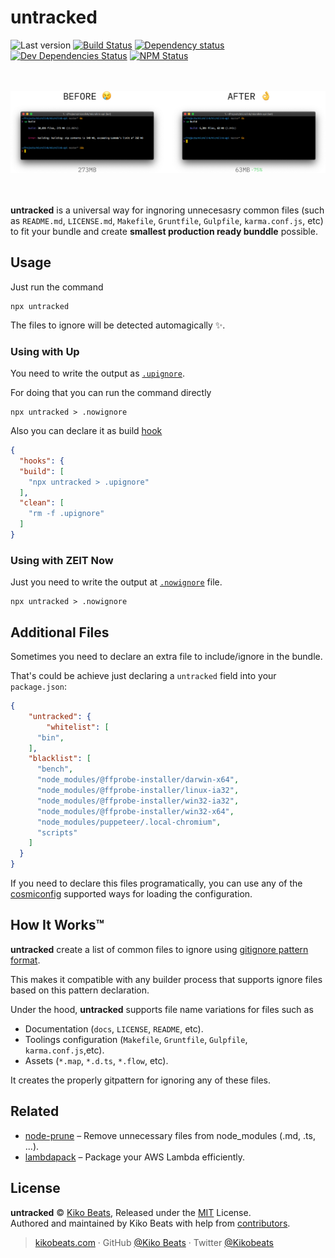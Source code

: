 # untracked

![Last version](https://img.shields.io/github/tag/Kikobeats/untracked.svg?style=flat-square)
[![Build Status](https://img.shields.io/travis/Kikobeats/untracked/master.svg?style=flat-square)](https://travis-ci.org/Kikobeats/untracked)
[![Dependency status](https://img.shields.io/david/Kikobeats/untracked.svg?style=flat-square)](https://david-dm.org/Kikobeats/untracked)
[![Dev Dependencies Status](https://img.shields.io/david/dev/Kikobeats/untracked.svg?style=flat-square)](https://david-dm.org/Kikobeats/untracked#info=devDependencies)
[![NPM Status](https://img.shields.io/npm/dm/untracked.svg?style=flat-square)](https://www.npmjs.org/package/untracked)

<div align="center">
	<br>
	<br>
	<img src="/demo.png">
	<br>
	<br>
	<br>
</div>

**untracked** is a universal way for ingnoring unnecesasry common files (such as `README.md`, `LICENSE.md`, `Makefile`, `Gruntfile`, `Gulpfile`, `karma.conf.js`, etc) to fit your bundle and create **smallest production ready bunddle** possible.

## Usage

Just run the command

```
npx untracked
```

The files to ignore will be detected automagically ✨.

### Using with Up

You need to write the output as [`.upignore`](https://up.docs.apex.sh/#configuration.ignoring_files).

For doing that you can run the command directly

```
npx untracked > .nowignore
```


Also you can declare it as build [hook](https://up.docs.apex.sh/#configuration.hook_scripts)

```json
{
  "hooks": {
  "build": [
    "npx untracked > .upignore"
  ],
  "clean": [
    "rm -f .upignore"
  ]
}
```

### Using with ZEIT Now

Just you need to write the output at [`.nowignore`](https://zeit.co/guides/prevent-uploading-sourcepaths-with-nowignore) file.

```
npx untracked > .nowignore
```


## Additional Files

Sometimes you need to declare an extra file to include/ignore in the bundle.

That's could be achieve just declaring a `untracked` field into your `package.json`:

```json
{
	"untracked": {
		"whitelist": [
	  "bin",
    ],
    "blacklist": [
      "bench",
      "node_modules/@ffprobe-installer/darwin-x64",
      "node_modules/@ffprobe-installer/linux-ia32",
      "node_modules/@ffprobe-installer/win32-ia32",
      "node_modules/@ffprobe-installer/win32-x64",
      "node_modules/puppeteer/.local-chromium",
      "scripts"
    ]
  }
}
```


If you need to declare this files programatically, you can use any of the [cosmiconfig](https://github.com/davidtheclark/cosmiconfig) supported ways for loading the configuration.

## How It Works™️

**untracked** create a list of common files to ignore using [gitignore pattern format](https://git-scm.com/docs/gitignore#_pattern_format). 

This makes it compatible with any builder process that supports ignore files based on this pattern declaration.

Under the hood, **untracked** supports file name variations for files such as

- Documentation (`docs`, `LICENSE`, `README`, etc).
- Toolings configuration (`Makefile`, `Gruntfile`, `Gulpfile`, `karma.conf.js`,etc).
- Assets (`*.map`, `*.d.ts`, `*.flow`, etc).

It creates the properly gitpattern for ignoring any of these files.

## Related

- [node-prune](https://github.com/tj/node-prune) – Remove unnecessary files from node_modules (.md, .ts, ...).
- [lambdapack](https://github.com/toriihq/lambdapack) – Package your AWS Lambda efficiently.

## License

**untracked** © [Kiko Beats](https://kikobeats.com), Released under the [MIT](https://github.com/Kikobeats/untracked/blob/master/LICENSE.md) License.<br>
Authored and maintained by Kiko Beats with help from [contributors](https://github.com/Kikobeats/untracked/contributors).

> [kikobeats.com](https://kikobeats.com) · GitHub [@Kiko Beats](https://github.com/Kikobeats) · Twitter [@Kikobeats](https://twitter.com/Kikobeats)
